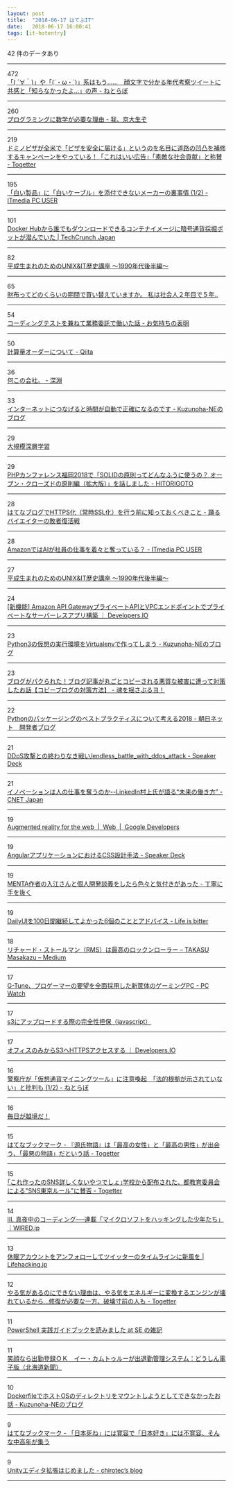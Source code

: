 ```yaml
---
layout: post
title:  "2018-06-17 はてぶIT"
date:   2018-06-17 16:00:41
tags: [it-hotentry]
---
```

42 件のデータあり

<hr><div class="row">
<div class="col-1"><span class="badge badge-pill badge-success h2">472</span></div>
<div class="col-11"><a href='http://nlab.itmedia.co.jp/nl/articles/1806/16/news029.html' target='_blank'>「( ´∀｀)」や「(´・ω・`)」系はもう……　顔文字で分かる年代考察ツイートに共感と「知らなかったよ…」の声 - ねとらぼ</a></div>
</div>
<hr>
<div class="row">
<div class="col-1"><span class="badge badge-pill badge-success h2">260</span></div>
<div class="col-11"><a href='https://www.goethekyodai.xyz/entry/programming-math-need-reason' target='_blank'>プログラミングに数学が必要な理由 - 我、京大生ぞ</a></div>
</div>
<hr>
<div class="row">
<div class="col-1"><span class="badge badge-pill badge-success h2">219</span></div>
<div class="col-11"><a href='https://togetter.com/li/1237857' target='_blank'>ドミノピザが全米で「ピザを安全に届ける」というのを名目に道路の凹凸を補修するキャンペーンをやっている！「これはいい広告」「素敵な社会貢献」と称賛 - Togetter</a></div>
</div>
<hr>
<div class="row">
<div class="col-1"><span class="badge badge-pill badge-success h2">195</span></div>
<div class="col-11"><a href='http://www.itmedia.co.jp/pcuser/articles/1806/17/news015.html' target='_blank'>「白い製品」に「白いケーブル」を添付できないメーカーの裏事情 (1/2) - ITmedia PC USER</a></div>
</div>
<hr>
<div class="row">
<div class="col-1"><span class="badge badge-pill badge-success h2">101</span></div>
<div class="col-11"><a href='https://jp.techcrunch.com/2018/06/16/2018-06-15-tainted-crypto-mining-containers-pulled-from-docker-hub/' target='_blank'>Docker Hubから誰でもダウンロードできるコンテナイメージに暗号通貨採掘ボットが潜んでいた | TechCrunch Japan</a></div>
</div>
<hr>
<div class="row">
<div class="col-1"><span class="badge badge-pill badge-success h2">82</span></div>
<div class="col-11"><a href='https://www.slideshare.net/hourin/unixit-1990' target='_blank'>平成生まれのためのUNIX&IT歴史講座 ～1990年代後半編～</a></div>
</div>
<hr>
<div class="row">
<div class="col-1"><span class="badge badge-pill badge-success h2">65</span></div>
<div class="col-11"><a href='https://anond.hatelabo.jp/20180616212459' target='_blank'>財布ってどのくらいの期間で買い替えていますか。 私は社会人２年目で５年..</a></div>
</div>
<hr>
<div class="row">
<div class="col-1"><span class="badge badge-pill badge-success h2">54</span></div>
<div class="col-11"><a href='http://mrtry.hatenablog.jp/entry/2018/06/16/161924' target='_blank'>コーディングテストを兼ねて業務委託で働いた話 - お気持ちの表明</a></div>
</div>
<hr>
<div class="row">
<div class="col-1"><span class="badge badge-pill badge-success h2">50</span></div>
<div class="col-11"><a href='https://qiita.com/asksaito/items/59e0d48408f1eab081b5' target='_blank'>計算量オーダーについて - Qiita</a></div>
</div>
<hr>
<div class="row">
<div class="col-1"><span class="badge badge-pill badge-success h2">36</span></div>
<div class="col-11"><a href='https://abyss.hatenablog.jp/entry/2018/06/12/235509' target='_blank'>何この会社。 - 深淵</a></div>
</div>
<hr>
<div class="row">
<div class="col-1"><span class="badge badge-pill badge-success h2">33</span></div>
<div class="col-11"><a href='https://kuzunoha-ne.hateblo.jp/entry/2018/05/07/113500' target='_blank'>インターネットにつなげると時間が自動で正確になるのです - Kuzunoha-NEのブログ</a></div>
</div>
<hr>
<div class="row">
<div class="col-1"><span class="badge badge-pill badge-success h2">29</span></div>
<div class="col-11"><a href='https://www.slideshare.net/SSII_Slides/ss-101275110' target='_blank'>大規模深層学習</a></div>
</div>
<hr>
<div class="row">
<div class="col-1"><span class="badge badge-pill badge-success h2">29</span></div>
<div class="col-11"><a href='https://blog.hidenorigoto.com/entry/2018/06/15/180000' target='_blank'>PHPカンファレンス福岡2018で「SOLIDの原則ってどんなふうに使うの？ オープン・クローズドの原則編（拡大版）」を話しました - HITORIGOTO</a></div>
</div>
<hr>
<div class="row">
<div class="col-1"><span class="badge badge-pill badge-success h2">28</span></div>
<div class="col-11"><a href='https://www.bloglifer.net/entry/hatena-blog-ssl' target='_blank'>はてなブログでHTTPS化（常時SSL化）を行う前に知っておくべきこと - 踊るバイエイターの敗者復活戦</a></div>
</div>
<hr>
<div class="row">
<div class="col-1"><span class="badge badge-pill badge-success h2">28</span></div>
<div class="col-11"><a href='http://www.itmedia.co.jp/pcuser/articles/1806/17/news014.html' target='_blank'>AmazonではAIが社員の仕事を着々と奪っている？ - ITmedia PC USER</a></div>
</div>
<hr>
<div class="row">
<div class="col-1"><span class="badge badge-pill badge-success h2">27</span></div>
<div class="col-11"><a href='https://www.slideshare.net/hourin/unixit-1990/' target='_blank'>平成生まれのためのUNIX&IT歴史講座 ～1990年代後半編～</a></div>
</div>
<hr>
<div class="row">
<div class="col-1"><span class="badge badge-pill badge-success h2">24</span></div>
<div class="col-11"><a href='https://dev.classmethod.jp/cloud/apigateway-supports-vpc-endpoint/' target='_blank'>[新機能] Amazon API GatewayプライベートAPIとVPCエンドポイントでプライベートなサーバーレスアプリ構築 ｜ Developers.IO</a></div>
</div>
<hr>
<div class="row">
<div class="col-1"><span class="badge badge-pill badge-success h2">23</span></div>
<div class="col-11"><a href='https://kuzunoha-ne.hateblo.jp/entry/2018/03/26/220000' target='_blank'>Python3の仮想の実行環境をVirtualenvで作ってしまう - Kuzunoha-NEのブログ</a></div>
</div>
<hr>
<div class="row">
<div class="col-1"><span class="badge badge-pill badge-success h2">23</span></div>
<div class="col-11"><a href='http://www.tamashii-yusaburuyo.work/entry/%E3%83%96%E3%83%AD%E3%82%B0%E8%A8%98%E4%BA%8B%E3%81%8C%E4%B8%B8%E3%81%94%E3%81%A8%E3%82%B3%E3%83%94%E3%83%BC%E3%81%95%E3%82%8C%E3%81%9F%EF%BC%81' target='_blank'>ブログがパクられた！ブログ記事が丸ごとコピーされる悪質な被害に遭って対策したお話【コピーブログの対策方法】 - 魂を揺さぶるヨ！</a></div>
</div>
<hr>
<div class="row">
<div class="col-1"><span class="badge badge-pill badge-success h2">22</span></div>
<div class="col-11"><a href='http://techblog.asahi-net.co.jp/entry/2018/06/15/162951' target='_blank'>Pythonのパッケージングのベストプラクティスについて考える2018 - 朝日ネット　開発者ブログ</a></div>
</div>
<hr>
<div class="row">
<div class="col-1"><span class="badge badge-pill badge-success h2">21</span></div>
<div class="col-11"><a href='https://speakerdeck.com/takumakume/endless-battle-with-ddos-attack?slide=1' target='_blank'>DDoS攻撃との終わりなき戦い/endless_battle_with_ddos_attack - Speaker Deck</a></div>
</div>
<hr>
<div class="row">
<div class="col-1"><span class="badge badge-pill badge-success h2">21</span></div>
<div class="col-11"><a href='https://japan.cnet.com/article/35120777/' target='_blank'>イノベーションは人の仕事を奪うのか--LinkedIn村上氏が語る“未来の働き方” - CNET Japan</a></div>
</div>
<hr>
<div class="row">
<div class="col-1"><span class="badge badge-pill badge-success h2">19</span></div>
<div class="col-11"><a href='https://developers.google.com/web/updates/2018/06/ar-for-the-web' target='_blank'>Augmented reality for the web  |  Web  |  Google Developers</a></div>
</div>
<hr>
<div class="row">
<div class="col-1"><span class="badge badge-pill badge-success h2">19</span></div>
<div class="col-11"><a href='https://speakerdeck.com/koumatsumot0/angularapurikesiyonniokerucssshe-ji-shou-fa?slide=1' target='_blank'>AngularアプリケーションにおけるCSS設計手法 - Speaker Deck</a></div>
</div>
<hr>
<div class="row">
<div class="col-1"><span class="badge badge-pill badge-success h2">19</span></div>
<div class="col-11"><a href='http://craftzdog.hateblo.jp/entry/short-talk-with-iritec' target='_blank'>MENTA作者の入江さんと個人開発談義をしたら色々と気付きがあった - 丁寧に手を抜く</a></div>
</div>
<hr>
<div class="row">
<div class="col-1"><span class="badge badge-pill badge-success h2">19</span></div>
<div class="col-11"><a href='http://www.life-is-bitter.com/entry/dailyui_finish' target='_blank'>DailyUIを100日間継続してよかった6個のこととアドバイス - Life is bitter</a></div>
</div>
<hr>
<div class="row">
<div class="col-1"><span class="badge badge-pill badge-success h2">18</span></div>
<div class="col-11"><a href='https://medium.com/@tks/c7c780e86949' target='_blank'>リチャード・ストールマン（RMS）は最高のロックンローラー – TAKASU Masakazu – Medium</a></div>
</div>
<hr>
<div class="row">
<div class="col-1"><span class="badge badge-pill badge-success h2">17</span></div>
<div class="col-11"><a href='https://pc.watch.impress.co.jp/docs/news/1127566.html' target='_blank'>G-Tune、プロゲーマーの要望を全面採用した新筐体のゲーミングPC - PC Watch</a></div>
</div>
<hr>
<div class="row">
<div class="col-1"><span class="badge badge-pill badge-success h2">17</span></div>
<div class="col-11"><a href='https://qiita.com/fujisada/items/7e791ba3095d378393fb' target='_blank'>s3にアップロードする際の完全性担保（javascript）</a></div>
</div>
<hr>
<div class="row">
<div class="col-1"><span class="badge badge-pill badge-success h2">17</span></div>
<div class="col-11"><a href='https://dev.classmethod.jp/cloud/s3-web-from-office/' target='_blank'>オフィスのみからS3へHTTPSアクセスする ｜ Developers.IO</a></div>
</div>
<hr>
<div class="row">
<div class="col-1"><span class="badge badge-pill badge-success h2">16</span></div>
<div class="col-11"><a href='http://nlab.itmedia.co.jp/nl/articles/1806/15/news063.html' target='_blank'>警察庁が「仮想通貨マイニングツール」に注意喚起　「法的根拠が示されていない」と批判も (1/2) - ねとらぼ</a></div>
</div>
<hr>
<div class="row">
<div class="col-1"><span class="badge badge-pill badge-success h2">16</span></div>
<div class="col-11"><a href='https://www.slideshare.net/masuda220/ss-102529902' target='_blank'>毎日が越境だ！</a></div>
</div>
<hr>
<div class="row">
<div class="col-1"><span class="badge badge-pill badge-success h2">15</span></div>
<div class="col-11"><a href='http://b.hatena.ne.jp/entry/s/togetter.com/li/1237754' target='_blank'>はてなブックマーク - 『源氏物語』は「最高の女性」と「最高の男性」が出会う、「最悪の物語」だという話 - Togetter</a></div>
</div>
<hr>
<div class="row">
<div class="col-1"><span class="badge badge-pill badge-success h2">15</span></div>
<div class="col-11"><a href='https://togetter.com/li/1237788' target='_blank'>｢これ作ったのSNS詳しくないやつでしょ｣学校から配布された、都教育委員会による"SNS東京ルール"に賛否 - Togetter</a></div>
</div>
<hr>
<div class="row">
<div class="col-1"><span class="badge badge-pill badge-success h2">14</span></div>
<div class="col-11"><a href='https://wired.jp/series/the-young-and-the-reckless/03_the-only-education/' target='_blank'>Ⅲ. 真夜中のコーディング──連載「マイクロソフトをハッキングした少年たち」｜WIRED.jp</a></div>
</div>
<hr>
<div class="row">
<div class="col-1"><span class="badge badge-pill badge-success h2">13</span></div>
<div class="col-11"><a href='https://lifehacking.jp/2018/06/untweeps/' target='_blank'>休眠アカウントをアンフォローしてツイッターのタイムラインに新風を | Lifehacking.jp</a></div>
</div>
<hr>
<div class="row">
<div class="col-1"><span class="badge badge-pill badge-success h2">12</span></div>
<div class="col-11"><a href='https://togetter.com/li/1238032' target='_blank'>やる気があるのにできない理由は、やる気をエネルギーに変換するエンジンが壊れているから…修復が必要な一方、破壊寸前の人も - Togetter</a></div>
</div>
<hr>
<div class="row">
<div class="col-1"><span class="badge badge-pill badge-success h2">11</span></div>
<div class="col-11"><a href='https://blog.engineer-memo.com/2018/06/16/powershell-%E5%AE%9F%E8%B7%B5%E3%82%AC%E3%82%A4%E3%83%89%E3%83%96%E3%83%83%E3%82%AF%E3%82%92%E8%AA%AD%E3%81%BF%E3%81%BE%E3%81%97%E3%81%9F/' target='_blank'>PowerShell 実践ガイドブックを読みました at SE の雑記</a></div>
</div>
<hr>
<div class="row">
<div class="col-1"><span class="badge badge-pill badge-success h2">11</span></div>
<div class="col-11"><a href='https://www.hokkaido-np.co.jp/article/199179' target='_blank'>笑顔なら出勤登録ＯＫ　イー・カムトゥルーが出退勤管理システム：どうしん電子版（北海道新聞）</a></div>
</div>
<hr>
<div class="row">
<div class="col-1"><span class="badge badge-pill badge-success h2">10</span></div>
<div class="col-11"><a href='https://kuzunoha-ne.hateblo.jp/entry/2018/06/16/135651' target='_blank'>DockerfileでホストOSのディレクトリをマウントしようとしてできなかったお話 - Kuzunoha-NEのブログ</a></div>
</div>
<hr>
<div class="row">
<div class="col-1"><span class="badge badge-pill badge-success h2">9</span></div>
<div class="col-11"><a href='http://b.hatena.ne.jp/entry/s/anond.hatelabo.jp/20180616143407' target='_blank'>はてなブックマーク - 「日本死ね」には寛容で「日本好き」には不寛容、そんな中高年が集う</a></div>
</div>
<hr>
<div class="row">
<div class="col-1"><span class="badge badge-pill badge-success h2">9</span></div>
<div class="col-11"><a href='https://chirotec.hatenablog.com/entry/2018/06/17/004740' target='_blank'>Unityエディタ拡張はじめました - chirotec’s blog</a></div>
</div>
<hr>
